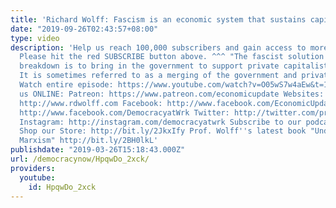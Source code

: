 ```yaml
---
title: 'Richard Wolff: Fascism is an economic system that sustains capitalism'
date: "2019-09-26T02:43:57+08:00"
type: video
description: 'Help us reach 100,000 subscribers and gain access to more studio time!
  Please hit the red SUBSCRIBE button above. ^^^ "The fascist solution to capitalism''s
  breakdown is to bring in the government to support private capitalist enterprises.
  It is sometimes referred to as a merging of the government and private enterprise."
  Watch entire episode: https://www.youtube.com/watch?v=O05wS7w4aEw&t=1208s Follow
  us ONLINE: Patreon: https://www.patreon.com/economicupdate Websites: http://www.democracyatwork.info/economicupdate
  http://www.rdwolff.com Facebook: http://www.facebook.com/EconomicUpdate http://www.facebook.com/RichardDWolff
  http://www.facebook.com/DemocracyatWrk Twitter: http://twitter.com/profwolff http://twitter.com/democracyatwrk
  Instagram: http://instagram.com/democracyatwrk Subscribe to our podcast: http://economicupdate.libsyn.com
  Shop our Store: http://bit.ly/2JkxIfy Prof. Wolff''s latest book "Understanding
  Marxism" http://bit.ly/2BH0lkL'
publishdate: "2019-03-26T15:18:43.000Z"
url: /democracynow/HpqwDo_2xck/
providers:
  youtube:
    id: HpqwDo_2xck
---
```

